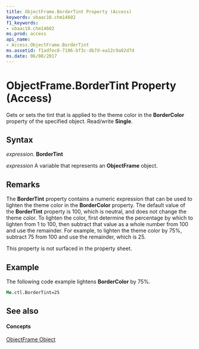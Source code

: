 ```yaml
---
title: ObjectFrame.BorderTint Property (Access)
keywords: vbaac10.chm14602
f1_keywords:
- vbaac10.chm14602
ms.prod: access
api_name:
- Access.ObjectFrame.BorderTint
ms.assetid: f1adfec8-7106-bf3c-db7d-ea12c9a82d7d
ms.date: 06/08/2017
---
```



# ObjectFrame.BorderTint Property (Access)

Gets or sets the tint that is applied to the theme color in the **BorderColor** property of the specified object. Read/write **Single**.


## Syntax

 _expression_. **BorderTint**

 _expression_ A variable that represents an **ObjectFrame** object.


## Remarks

The **BorderTint** property contains a numeric expression that can be used to lighten the theme color in the **BorderColor** property. The default value of the **BorderTint** property is 100, which is neutral, and does not change the theme color. To lighten the color, first determine the percentage by which to lighten from 1 to 100, then subtract that value as a whole number from 100 and use the remainder. For example, to lighten the theme color by 75%, subtract 75 from 100 and use the remainder, which is 25.

This property is not surfaced in the property sheet.


## Example

The following code example lightens **BorderColor** by 75%.


```vb
Me.ctl.BorderTint=25
```


## See also


#### Concepts


[ObjectFrame Object](objectframe-object-access.md)

